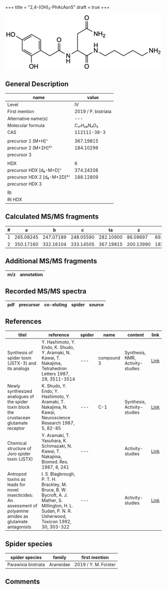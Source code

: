 +++
title = "2,4-(OH)₂-PhAcAsn5"
draft = true
+++

![](/img/2-4-OH2-PhAcAsn5.png)

## General Description

| name                        | value               |
|-----------------------------|---------------------|
| Level                       | IV                  |
| First mention               | 2019 / P. bistriata |
| Alternative name(s)         | ---                 |
| Molecular formula           | C₁₇H₂₆N₄O₅          |
| CAS                         | 112111-38-3         |
|                             |                     |
| precursor 1 [M+H]⁺          | 367.19815           |
| precursor 2 [M+2H]²⁺        | 184.10299           |
| precursor 3                 |                     |
|                             |                     |
| HDX                         | 6                   |
| precursor HDX   [d₆-M+D]⁺   | 374.24208           |
| precursor HDX 2 [d₆-M+2D]²⁺ | 188.12809           |
| precursor HDX 3             |                     |
|                             |                     |
| Rt                          |                     |
| Rt HDX                      |                     |

## Calculated MS/MS fragments

| # | a         | b         | c         | ta        | z         | y         | tz        |
|---|-----------|-----------|-----------|-----------|-----------|-----------|-----------|
| 1 | 265.08245 | 247.07189 | 248.05590 | 282.10900 | 86.09697  | 69.07042  | 103.12352 |
| 2 | 350.17160 | 332.16104 | 333.14505 | 367.19815 | 200.13990 | 183.11335 | 217.16645 |

## Additional MS/MS fragments

| m/z       | annotation |
|-----------|------------|

## Recorded MS/MS spectra

| pdf | precursor | co-eluting  | spider    | source                       |
|-----|-----------|-------------|-----------|------------------------------|

## References

| titel                                                                                                       | reference                                                                                                                                             | spider | name       | content                          | link                                                  |
|-------------------------------------------------------------------------------------------------------------|-------------------------------------------------------------------------------------------------------------------------------------------------------|--------|------------|----------------------------------|-------------------------------------------------------|
| Synthesis of spider toxin (JSTX-3) and its analogs                                                          | Y. Hashimoto, Y. Endo, K. Shudo, Y. Aramaki, N. Kawai, T. Nakajima, Tetrahedron Letters 1987, 28, 3511-3514                                           | ---    | compound 3 | Synthesis, NMR, Activity-studies | [Link](https://doi.org/10.1016/S0040-4039(00)96340-8) |
| Newly synthesized analogues of the spider toxin block the crustacean glutamate receptor                     | K. Shudo, Y. Endo, Y. Hashimoto, Y. Aramaki, T. Nakajima, N. Kawai, Neuroscience Research 1987, 5, 82-85                                              | ---    | C-1        | Synthesis, Activity-studies      | [Link](https://doi.org/10.1016/0168-0102(87)90026-5)  |
| Chemical structure of Joro spider toxin (JSTX)                                                              | Y. Aramaki, T. Yasuhara, K. Schimazaki, N. Kawai, T. Nakajima, Biomed. Res. 1987, 8, 241                                                              | ---    |            | Activity-studies                 | [Link](https://doi.org/10.2220/biomedres.8.241)       |
| Antropod toxins as leads for novel insecticides: An assessment of polyamine amides as glutamate antagonists | I. S. Blagbrough, P. T. H. Brackley, M. Bruce, B. W. Bycroft, A. J. Mather, S. Millington, H. L. Sudan, P. N. R. Usherwood, Toxicon 1992, 30, 303-322 | ---    |            | Activity-studies                 | [Link](https://doi.org/10.1016/0041-0101(92)90871-2)  |

## Spider species

| spider species      | family    | first mention        |
|---------------------|-----------|----------------------|
| Parawixia bistriata | Araneidae | 2019 / Y. M. Forster |

## Comments